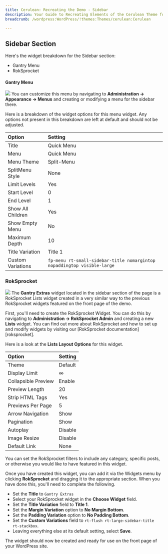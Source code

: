 ```yaml
---
title: Cerulean: Recreating the Demo - Sidebar
description: Your Guide to Recreating Elements of the Cerulean Theme for WordPress
breadcrumb: /wordpress:WordPress/!themes:Themes/cerulean:Cerulean

---
```


Sidebar Section
-----

Here's the widget breakdown for the Sidebar section:

* Gantry Menu
* RokSprocket

#### Gantry Menu
![][sidebar1]
You can customize this menu by navigating to **Administration -> Appearance -> Menus** and creating or modifying a menu for the sidebar there. 

Here is a breakdown of the widget options for this menu widget. Any options not present in this breakdown are left at default and should not be adjusted.

| Option            | Setting                                                                 |  
| :---------------- | :---------------------------------------------------------------------- |  
| Title             | Quick Menu                                                              |  
| Menu              | Quick Menu                                                              |  
| Menu Theme        | Split-Menu                                                              |  
| SplitMenu Style   | None                                                                    |  
| Limit Levels      | Yes                                                                     |  
| Start Level       | 0                                                                       |  
| End Level         | 1                                                                       |  
| Show All Children | Yes                                                                     |  
| Show Empty Menu   | No                                                                      |  
| Maximum Depth     | 10                                                                      |  
| Title Variation   | Title 1                                                                 |  
| Custom Variations | `fp-menu rt-small-sidebar-title nomargintop nopaddingtop visible-large` |   

### RokSprocket
![][sidebar2]
The **Gantry Extras** widget located in the sidebar section of the page is a RokSprocket Lists widget created in a very similar way to the previous RokSprocket widgets featured on the front page of the demo.

First, you'll need to create the RokSprocket Widget. You can do this by navigating to **Administration -> RokSprocket Admin** and creating a new **Lists** widget. 
You can find out more about RokSprocket and how to set up and modify widgets by visiting our [RokSprocket documentation][roksprocket].

Here is a look at the **Lists Layout Options** for this widget.

| Option            | Setting |  
| :---------------- | :------ |  
| Theme             | Default |  
| Display Limit     | ∞       | 
| Collapsible Preview | Enable | 
| Preview Length    | 20      |  
| Strip HTML Tags   | Yes     |  
| Previews Per Page | 5       |  
| Arrow Navigation  | Show    |  
| Pagination        | Show    |  
| Autoplay          | Disable |  
| Image Resize      | Disable |  
| Default Link      | None    |  

You can set the RokSprocket filters to include any category, specific posts, or otherwise you would like to have featured in this widget.

Once you have created this widget, you can add it via the Widgets menu by clicking **RokSprocket** and dragging it to the appropriate section. When you have done this, you'll need to complete the following.

* Set the **Title** to `Gantry Extras`
* Select your RokSprocket widget in the **Choose Widget** field.
* Set the **Title Variation** field to **Title 1**.
* Set the **Margin Variation** option to **No Margin Bottom**.
* Set the **Padding Variation** option to **No Padding Bottom**.
* Set the **Custom Variations** field to `rt-flush rt-large-sidebar-title rt-stackbox`.
* Leaving everything else at its default setting, select **Save**.

The widget should now be created and ready for use on the front page of your WordPress site.

[sidebar1]: assets/demo_sidebar_1.jpeg
[sidebar2]: assets/demo_sidebar_2.jpeg